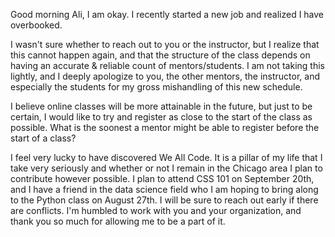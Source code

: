 Good morning Ali, I am okay. I recently started a new job and realized I have overbooked.

I wasn't sure whether to reach out to you or the instructor, but I realize that this cannot happen again, and that the structure of the class depends on having an accurate & reliable count of mentors/students. I am not taking this lightly, and I deeply apologize to you, the other mentors, the instructor, and especially the students for my gross mishandling of this new schedule.

I believe online classes will be more attainable in the future, but just to be certain, I would like to try and register as close to the start of the class as possible. What is the soonest a mentor might be able to register before the start of a class?

I feel very lucky to have discovered We All Code. It is a pillar of my life that I take very seriously and whether or not I remain in the Chicago area I plan to contribute however possible.
I plan to attend CSS 101 on September 20th, and I have a friend in the data science field who I am hoping to bring along to the Python class on August 27th. I will be sure to reach out early if there are conflicts.
I'm humbled to work with you and your organization, and thank you so much for allowing me to be a part of it.